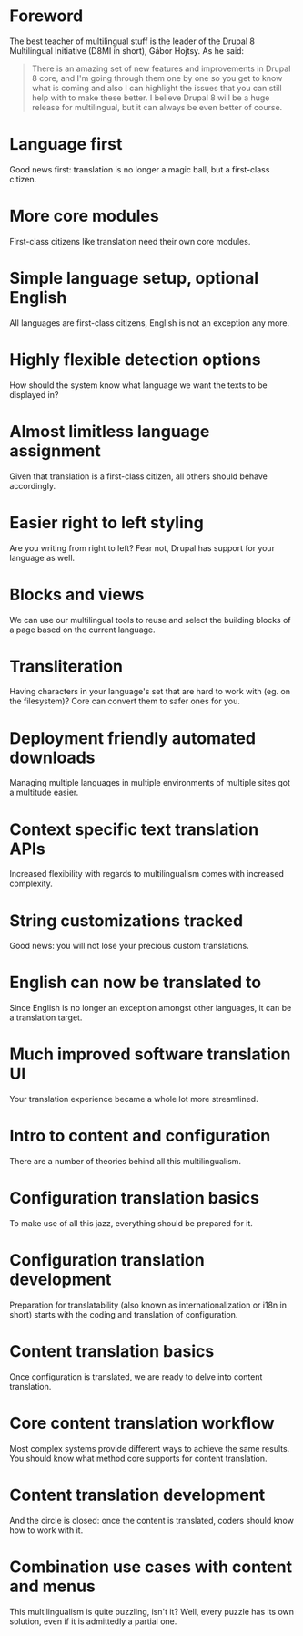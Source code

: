 <!--
{
"name" : "multilingual",
"version" : "0.1",
"title" : "Multilingual Drupal 8",
"description" : "There is an amazing set of new features and improvements in Drupal 8 core, and I'm going through them one by one so you get to know what is coming and also I can highlight the issues that you can still help with to make these better. I believe Drupal 8 will be a huge release for multilingual, but it can always be even better of course.",
"homepage" : "http://hojtsy.hu/multilingual-drupal8",
"freshnessDate" : 2015-12-01
}
-->

# Foreword

The best teacher of multilingual stuff is the leader of the Drupal 8 Multilingual Initiative (D8MI in short), Gábor Hojtsy. As he said:

> There is an amazing set of new features and improvements in Drupal 8 core, and I'm going through them one by one so you get to know what is coming and also I can highlight the issues that you can still help with to make these better. I believe Drupal 8 will be a huge release for multilingual, but it can always be even better of course.

<!-- @section -->

# Language first

Good news first: translation is no longer a magic ball, but a first-class citizen.

<!-- @link, "url" : "http://hojtsy.hu/blog/2013-jun-11/drupal-8-multilingual-tidbits-1-language-first", "text" : "I have seen that I can use my own language right away from the installer, yay!", "title" : "Language first", "description" : "Since it's inception, the heroic efforts of people on the initiative resulted in hundreds of issues resolved but there are always more to perfect. We have made huge advances in terms of multilingual support in Drupal 8 thanks to all these changes and you can still help to make it perfect", "imageUrl" : "http://hojtsy.hu/files/Drupal8Installer.png" -->

<!-- @section -->

# More core modules

First-class citizens like translation need their own core modules.

<!-- @link, "url" : "http://hojtsy.hu/blog/2013-jun-12/drupal-8-multilingual-tidbits-2-more-core-modules", "text" : "I have learned that I can achieve more using less modules", "title" : "More core modules", "description" : "Drupal 8 has more core modules handling language related features, yet less requirement for contributed modules to be installed for the most important tasks", "imageUrl" : "http://hojtsy.hu/files/Drupal8MultilingualSystem.png" -->

# Simple language setup, optional English

All languages are first-class citizens, English is not an exception any more.

<!-- @link, "url" : "http://hojtsy.hu/blog/2013-jun-17/drupal-8-multilingual-tidbits-3-simple-language-setup-optional-english", "text" : "I have understood that English became optional", "title" : "Simple language setup, optional English", "description" : "This part will be about the simple language setup features provided by Language module, which is the base for every other language feature", "imageUrl" : "http://hojtsy.hu/files/Drupal8LanguagesList_0.png" -->

# Highly flexible detection options

How should the system know what language we want the texts to be displayed in?

<!-- @link, "url" : "http://hojtsy.hu/blog/2013-jun-19/drupal-8-multilingual-tidbits-4-highly-flexible-detection-options", "text" : "I have seen how flexible and convenient the language detection is", "title" : "Highly flexible detection options", "description" : "The Drupal 8 language detection and selection options are located the same place they were in Drupal 7 but almost all options got some improvement", "imageUrl" : "http://hojtsy.hu/files/Drupal8LanguageDetectionList_0.png" -->

# Almost limitless language assignment

Given that translation is a first-class citizen, all others should behave accordingly.

<!-- @link, "url" : "http://hojtsy.hu/blog/2013-jun-21/drupal-8-multilingual-tidbits-5-almost-limitless-language-assignment", "text" : "I have learned that almost everything knows its own language by now", "title" : "Almost limitless language assignment", "description" : "In Drupal 8, one of our most important goals was to make everything know its language as far and wide as possible", "imageUrl" : "http://hojtsy.hu/files/Drupal8ContentLanguageConfig.png" -->

# Easier right to left styling

Are you writing from right to left? Fear not, Drupal has support for your language as well.

<!-- @link, "url" : "http://hojtsy.hu/blog/2013-jul-02/drupal-8-multilingual-tidbits-6-easier-right-left-styling", "text" : "I have understood that my site can easily be bidirectional", "title" : "Easier right to left styling", "description" : "One of the strongly supported language features of Drupal is right to left (RTL) language support. For some Drupal core versions, introducing an RTL language on the site is easy", "imageUrl" : "http://hojtsy.hu/files/Drupal8InstallerRTL_0.png" -->

<!-- @section -->

# Blocks and views

We can use our multilingual tools to reuse and select the building blocks of a page based on the current language.

<!-- @link, "url" : "http://hojtsy.hu/blog/2013-jul-09/drupal-8-multilingual-tidbits-7-blocks-and-views", "text" : "I have seen that blocks' and views' language-awareness has increased", "title" : "Blocks and views", "description" : "Once you have detailed language information on content, configuration, etc, which is now widely possible in Drupal 8, you can use this data to pull out content for specific languages", "imageUrl" : "http://hojtsy.hu/files/Drupal8ViewsLanguageFilter_0.png" -->

<!-- @section -->

# Transliteration

Having characters in your language's set that are hard to work with (eg. on the filesystem)? Core can convert them to safer ones for you.

<!-- @link, "url" : "http://hojtsy.hu/blog/2013-jul-17/drupal-8-multilingual-tidbits-8-transliteration", "text" : "I have learned how convenient is the builtin transliteration system", "title" : "Transliteration", "description" : "One thing that was not yet covered is built-in transliteration support. Yes, you read that right. Drupal 8 includes a powerful backend system for transliteration and it even uses it for machine name generation on the frontend", "imageUrl" : "http://hojtsy.hu/files/Drupal8TransliterationHu.png" -->

<!-- @section -->

# Deployment friendly automated downloads

Managing multiple languages in multiple environments of multiple sites got a multitude easier.

<!-- @link, "url" : "http://hojtsy.hu/blog/2013-jul-23/drupal-8-multilingual-tidbits-9-deployment-friendly-automated-downloads", "text" : "I have understood that translation staging became finally possible", "title" : "Deployment friendly automated downloads", "description" : "The new version separates the responsibilities for the base language layer (Language module) from the software's translation (Interface Translation module), and largely expands on the features of the interface translation capability", "imageUrl" : "http://hojtsy.hu/files/gabor_photo_large.jpg" -->

<!-- @section -->

# Context specific text translation APIs

Increased flexibility with regards to multilingualism comes with increased complexity.

<!-- @link, "url" : "http://hojtsy.hu/blog/2013-jul-24/drupal-8-multilingual-tidbits-10-context-specific-text-translation-apis", "text" : "I have seen some parts of the wood of the translation APIs", "title" : "Context specific text translation APIs", "description" : "Prior Drupal versions had the rule that you should use t() and format_plural() with little exceptions. Drupal 8 has much more complexity in this area, which may be a bliss or a curse depending on how you look at it", "imageUrl" : "http://hojtsy.hu/files/Drupal7MenuToDrupal8Figure.png" -->

# String customizations tracked

Good news: you will not lose your precious custom translations.

<!-- @link, "url" : "http://hojtsy.hu/blog/2013-aug-13/drupal-8-multilingual-tidbits-11-string-customizations-tracked", "text" : "I have learned that my custom translations are kept", "title" : "String customizations tracked", "description" : "We know that not everybody is happy with the community translations proper. So another key feature we included in Drupal 8 is custom translation tracking", "imageUrl" : "http://hojtsy.hu/files/Drupal8StringExportOptions.png" -->

# English can now be translated to

Since English is no longer an exception amongst other languages, it can be a translation target.

<!-- @link, "url" : "http://hojtsy.hu/blog/2013-aug-20/drupal-8-multilingual-tidbits-12-english-can-now-be-translated", "text" : "I have understood that I do not need hacks to have custom English strings", "title" : "English can now be translated to", "description" : "By default, if you have English configured, it is not available as a translation target. However, you are only one checkbox away from enabling that feature", "imageUrl" : "http://hojtsy.hu/files/Drupal8EditEnglish_0.png" -->

# Much improved software translation UI

Your translation experience became a whole lot more streamlined.

<!-- @link, "url" : "http://hojtsy.hu/blog/2013-aug-20/drupal-8-multilingual-tidbits-13-much-improved-software-translation-ui", "text" : "I have seen the highly convenient translation interface", "title" : "Much improved software translation UI", "description" : "We cut out two unnecessary steps and brought in a very quick translation experience instead which even shows you which translations you changed as you go along", "imageUrl" : "http://hojtsy.hu/files/Drupal8TranslationForm.png" -->

<!-- @section -->

# Intro to content and configuration

There are a number of theories behind all this multilingualism.

<!-- @link, "url" : "http://hojtsy.hu/blog/2013-sep-13/drupal-8-multilingual-tidbits-14-intro-content-and-configuration", "text" : "I have learned about the motivational principles behind translation improvements", "title" : "Intro to content and configuration", "description" : "We still have two major categories of improvements to cover, namely content and configuration language and translation. Before we move on to the details, I wanted to post an introduction because there are very similar motivations and guiding principles around the improvements", "imageUrl" : "http://hojtsy.hu/files/ConfigContent.jpg" -->

<!-- @section -->

# Configuration translation basics

To make use of all this jazz, everything should be prepared for it.

<!-- @link, "url" : "http://hojtsy.hu/blog/2014-may-19/drupal-8-multilingual-tidbits-15-configuration-translation-basics", "text" : "I have understood that internationalization is no longer an option, but a must", "title" : "Configuration translation basics", "description" : "The biggest value for non-English and multilingual sites in Drupal 8 of the configuration changes is that now a common system is used to manage your site name, email text settings through to views, field settings, entity form displays, etc. We can introduce language and translation support in a way that modules will need to plan with. It is not just an optional contributed add-on but a core feature", "imageUrl" : "http://hojtsy.hu/files/Drupal8ConfigTranslationLanguageStructure.png" -->

# Configuration translation development

Preparation for translatability (also known as internationalization or i18n in short) starts with the coding and translation of configuration.

<!-- @link, "url" : "http://hojtsy.hu/blog/2014-may-26/drupal-8-multilingual-tidbits-16-configuration-translation-development", "text" : "I have seen how to mark pieces of configuration as translatable and how to provide translations for them", "title" : "Configuration translation development", "description" : "We'll cover how can developers integrate with configuration translation", "imageUrl" : "http://hojtsy.hu/files/ConfigSchemaCheatSheet1.5.jpg" -->

<!-- @section -->

# Content translation basics

Once configuration is translated, we are ready to delve into content translation.

<!-- @link, "url" : "http://hojtsy.hu/blog/2015-jan-27/drupal-8-multilingual-tidbits-17-content-translation-basics", "text" : "The difference between content and configuration became a bit clearer to me", "title" : "Content translation basics", "description" : "If you also need content translation support, all you need to do is to enable the Content translation module and have multiple languages configured. The same screen can be used to configure content translatability that you already used to configure content language defaults", "imageUrl" : "http://hojtsy.hu/files/Drupal8ContentFields.png" -->

# Core content translation workflow

Most complex systems provide different ways to achieve the same results. You should know what method core supports for content translation.

<!-- @link, "url" : "http://hojtsy.hu/blog/2015-nov-10/drupal-8-multilingual-tidbits-18-core-content-translation-workflow", "text" : "I have learned how to translate content in a core-supported way", "title" : "Core content translation workflow", "description" : "What do we do to translate content?", "imageUrl" : "http://hojtsy.hu/files/Drupal8ContentAdminTranslations.png" -->

# Content translation development

And the circle is closed: once the content is translated, coders should know how to work with it.

<!-- @link, "url" : "http://hojtsy.hu/blog/2015-nov-11/drupal-8-multilingual-tidbits-19-content-translation-development", "text" : "I have understood that it became easier to work with translated content, even from the code", "title" : "Content translation development", "description" : "Drupal 8's entity API handles entities as full fledged objects. Translations of entities may be requested from this object and returned as a reusable entity object as well, which can be treated the same way as the original entity that we loaded", "imageUrl" : "http://hojtsy.hu/files/gabor_photo_large.jpg" -->

<!-- @section -->

# Combination use cases with content and menus

This multilingualism is quite puzzling, isn't it? Well, every puzzle has its own solution, even if it is admittedly a partial one.

<!-- @link, "url" : "http://hojtsy.hu/blog/2015-nov-18/drupal-8-multilingual-tidbits-20-combination-use-cases-content-and-menus", "text" : "I can finally click translatable pieces together to have a smoothly-working multilingual site", "title" : "Combination use cases with content and menus", "description" : "Content shows up with some shipped interface elements, local configuration and content. Menus contain elements from code, content and configuration. It is good to know how these pieces relate so you can translate every piece and know the right place to do it", "imageUrl" : "http://hojtsy.hu/files/Drupal8MenuInSidebar.png" -->
